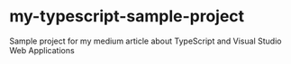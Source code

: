 # my-typescript-sample-project
Sample project for my medium article about TypeScript and Visual Studio Web Applications
